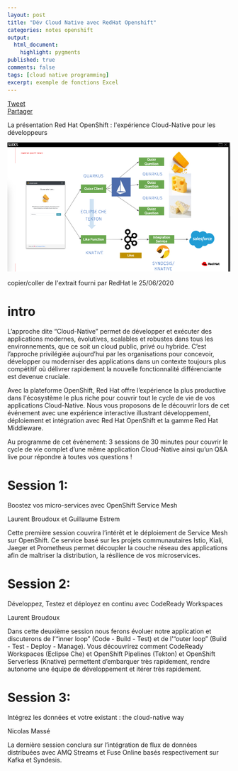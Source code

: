```yaml
---
layout: post
title: "Dév Cloud Native avec RedHat Openshift"
categories: notes openshift
output:
  html_document:
    highlight: pygments
published: true
comments: false
tags: [cloud native programming]
excerpt: exemple de fonctions Excel
---
```

<div class="social-media-list">
<a href="https://twitter.com/share?ref_src=twsrc%5Etfw" class="twitter-share-button" data-show-count="false">Tweet</a>
<script type="IN/Share" data-url="{{ site.url }}{{ page.url }}"></script>
<div class="fb-share-button" data-href="{{ site.url }}{{ page.url }}" data-layout="button" data-size="small"><a target="_blank" href="https://www.facebook.com/sharer/sharer.php?u={{ site.url }}{{ page.url }}" class="fb-xfbml-parse-ignore">Partager</a></div>
</div>

La présentation Red Hat OpenShift : l'expérience Cloud-Native pour les développeurs


![illustration](/images/20200625_IntegrationCloudNative.png)

copier/coller de l'extrait fourni par RedHat le 25/06/2020
# intro

L’approche dite “Cloud-Native” permet de développer et exécuter des applications modernes, évolutives, scalables et robustes dans tous les environnements, que ce soit un cloud public, privé ou hybride. C’est l’approche privilégiée aujourd’hui par les organisations pour concevoir, développer ou moderniser des applications dans un contexte toujours plus compétitif où délivrer rapidement la nouvelle fonctionnalité différenciante est devenue cruciale.

Avec la plateforme OpenShift, Red Hat offre l’expérience la plus productive dans l'écosystème le plus riche pour couvrir tout le cycle de vie de vos applications Cloud-Native. Nous vous proposons de le découvrir lors de cet événement avec une expérience interactive illustrant développement, déploiement et intégration avec Red Hat OpenShift et la gamme Red Hat Middleware.

Au programme de cet événement: 3 sessions de 30 minutes pour couvrir le cycle de vie complet d’une même application Cloud-Native ainsi qu’un Q&A live pour répondre à toutes vos questions !

 
# Session 1:
Boostez vos micro-services avec OpenShift Service Mesh

Laurent Broudoux et Guillaume Estrem

Cette première session couvrira l’intérêt et le déploiement de Service Mesh sur OpenShift. Ce service basé sur les projets communautaires Istio, Kiali, Jaeger et Prometheus permet découpler la couche réseau des applications afin de maîtriser la distribution, la résilience de vos microservices. 

 

# Session 2:
Développez, Testez et déployez en continu avec CodeReady Workspaces 

Laurent Broudoux

Dans cette deuxième session nous ferons évoluer notre application et discuterons de l’“inner loop” (Code - Build - Test) et de l’“outer loop” (Build - Test - Deploy - Manage). Vous découvrirez comment CodeReady Workspaces (Eclipse Che) et OpenShift Pipelines (Tekton) et OpenShift Serverless (Knative) permettent d’embarquer très rapidement, rendre autonome une équipe de développement et itérer très rapidement.

 
# Session 3:
Intégrez les données et votre existant : the cloud-native way

Nicolas Massé

La dernière session conclura sur l’intégration de flux de données distribuées avec AMQ Streams et Fuse Online basés respectivement sur Kafka et Syndesis.